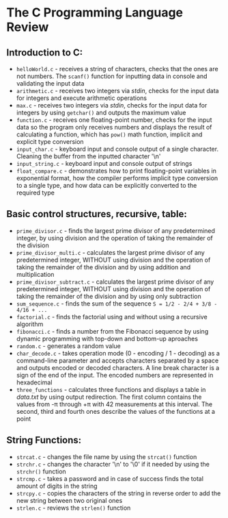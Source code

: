 # The **C** Programming Language Review

## Introduction to C:
- `helloWorld.c` - receives a string of characters, checks that the ones are not numbers. The `scanf()` function for inputting data in console and validating the input data
- `arithmetic.c` - receives two integers via *stdin*, checks for the input data for integers and execute arithmetic operations
- `max.c` - receives two integers via *stdin*, checks for the input data for integers by using `getchar()` and outputs the maximum value
- `function.c` - receives one floating-point number, checks for the input data so the program only receives numbers and displays the result of calculating a function, which has `pow()` math function, implicit and explicit type conversion
- `input_char.c` - keyboard input and console output of a single character. Cleaning the buffer from the inputted character '\n'
- `input_string.c` - keyboard input and console output of strings
- `float_compare.c` - demonstrates how to print floating-point variables in exponential format, how the compiler performs implicit type conversion to a single type, and how data can be explicitly converted to the required type

## Basic control structures, recursive, table:
- `prime_divisor.c` - finds the largest prime divisor of any predetermined integer, by using division and the operation of taking the remainder of the division
- `prime_divisor_multi.c` - calculates the largest prime divisor of any predetermined integer, WITHOUT using division and the operation of taking the remainder of the division and by using addition and multiplication
- `prime_divisor_subtract.c` - calculates the largest prime divisor of any predetermined integer, WITHOUT using division and the operation of taking the remainder of the division and by using only subtraction
- `sum_sequence.c` - finds the sum of the sequence `S = 1/2 - 2/4 + 3/8 - 4/16 + ...`
- `factorial.c` - finds the factorial using and without using a recursive algorithm
- `fibonacci.c` - finds a number from the Fibonacci sequence by using dynamic programming with top-down and bottom-up aproaches
- `random.c` - generates a random value
- `char_decode.c` - takes operation mode (0 - encoding / 1 - decoding) as a command-line parameter and accepts characters separated by a space and outputs encoded or decoded characters. A line break character is a sign of the end of the input. The encoded numbers are represented in hexadecimal
- `three_functions` - calculates three functions and displays a table in *data.txt* by using output redirection. The first column contains the values from -&pi; through +&pi; with 42 measurements at this interval. The second, third and fourth ones describe the values of the functions at a point

## String Functions:
- `strcat.c` - changes the file name by using the `strcat()` function
- `strchr.c` - changes the character '\n' to '\0' if it needed by using the `strchr()` function
- `strcmp.c` - takes a password and in case of success finds the total amount of digits in the string
- `strcpy.c` - copies the characters of the string in reverse order to add the new string between two original ones
- `strlen.c` - reviews the `strlen()` function
